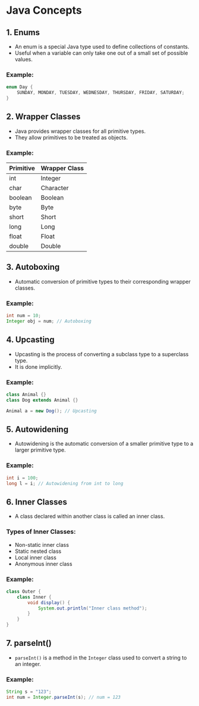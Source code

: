 
# Java Concepts

## 1. Enums
- An enum is a special Java type used to define collections of constants.
- Useful when a variable can only take one out of a small set of possible values.

### Example:
```java
enum Day {
    SUNDAY, MONDAY, TUESDAY, WEDNESDAY, THURSDAY, FRIDAY, SATURDAY;
}
```

## 2. Wrapper Classes
- Java provides wrapper classes for all primitive types.
- They allow primitives to be treated as objects.

### Example:
| Primitive | Wrapper Class |
|-----------|----------------|
| int       | Integer        |
| char      | Character      |
| boolean   | Boolean        |
| byte      | Byte           |
| short     | Short          |
| long      | Long           |
| float     | Float          |
| double    | Double         |

## 3. Autoboxing
- Automatic conversion of primitive types to their corresponding wrapper classes.

### Example:
```java
int num = 10;
Integer obj = num; // Autoboxing
```

## 4. Upcasting
- Upcasting is the process of converting a subclass type to a superclass type.
- It is done implicitly.

### Example:
```java
class Animal {}
class Dog extends Animal {}

Animal a = new Dog(); // Upcasting
```

## 5. Autowidening
- Autowidening is the automatic conversion of a smaller primitive type to a larger primitive type.

### Example:
```java
int i = 100;
long l = i; // Autowidening from int to long
```

## 6. Inner Classes
- A class declared within another class is called an inner class.

### Types of Inner Classes:
- Non-static inner class
- Static nested class
- Local inner class
- Anonymous inner class

### Example:
```java
class Outer {
    class Inner {
        void display() {
            System.out.println("Inner class method");
        }
    }
}
```

## 7. parseInt()
- `parseInt()` is a method in the `Integer` class used to convert a string to an integer.

### Example:
```java
String s = "123";
int num = Integer.parseInt(s); // num = 123
```
